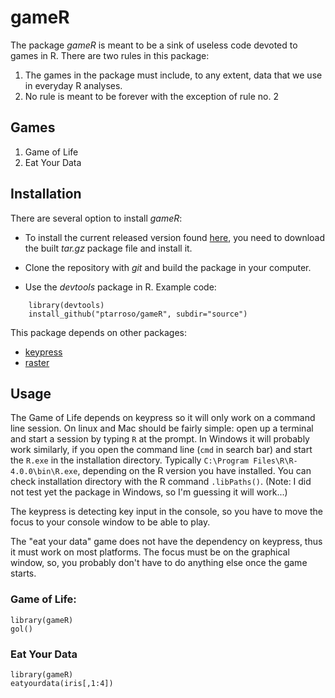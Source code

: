 # gameR

The package *gameR* is meant to be a sink of useless code devoted to games in R.
There are two rules in this package:
 1. The games in the package must include, to any extent, data that we use in 
 everyday R analyses.
 2. No rule is meant to be forever with the exception of rule no. 2

## Games

1. Game of Life
2. Eat Your Data

## Installation

There are several option to install *gameR*:

- To install the current released version found [here](https://github.com/ptarroso/gameR/releases), you need to
  download the built *tar.gz* package file and install it.

- Clone the repository with *git* and build the package in your computer.

- Use the *devtools* package in R. Example code:

```
    library(devtools)
    install_github("ptarroso/gameR", subdir="source")
```

This package depends on other packages:
- [keypress](https://cran.r-project.org/web/packages/keypress/index.html)
- [raster](https://cran.r-project.org/web/packages/raster/index.html)

## Usage

The Game of Life depends on keypress so it will only work on a command line session.
On linux and Mac should be fairly simple: open up a terminal and start a session
by typing `R` at the prompt. In Windows it will probably work similarly, if you
open the command line (`cmd` in search bar) and start the `R.exe` in the 
installation directory. Typically `C:\Program Files\R\R-4.0.0\bin\R.exe`, depending
on the R version you have installed. You can check installation directory with 
the R command `.libPaths()`. (Note: I did not test yet the package in Windows, 
so I'm guessing it will work...)

The keypress is detecting key input in the console, so you have to move the focus 
to your console window to be able to play.

The "eat your data" game does not have the dependency on keypress, thus it must work
on most platforms. The focus must be on the graphical window, so, you probably
don't have to do anything else once the game starts.


### Game of Life:
```
library(gameR)
gol()
```

### Eat Your Data
```
library(gameR)
eatyourdata(iris[,1:4])
```


